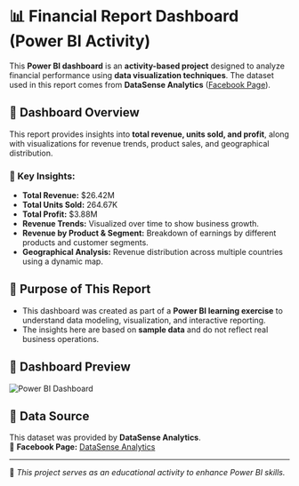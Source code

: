 # 📊 Financial Report Dashboard (Power BI Activity)

This **Power BI dashboard** is an **activity-based project** designed to analyze financial performance using **data visualization techniques**. The dataset used in this report comes from **DataSense Analytics** ([Facebook Page](https://www.facebook.com/datasenseph)).

## 📌 Dashboard Overview
This report provides insights into **total revenue, units sold, and profit**, along with visualizations for revenue trends, product sales, and geographical distribution.

### 🔹 Key Insights:
- **Total Revenue:** $26.42M  
- **Total Units Sold:** 264.67K  
- **Total Profit:** $3.88M  
- **Revenue Trends:** Visualized over time to show business growth.  
- **Revenue by Product & Segment:** Breakdown of earnings by different products and customer segments.  
- **Geographical Analysis:** Revenue distribution across multiple countries using a dynamic map.  

## 📌 Purpose of This Report
- This dashboard was created as part of a **Power BI learning exercise** to understand data modeling, visualization, and interactive reporting.  
- The insights here are based on **sample data** and do not reflect real business operations.

## 📌 Dashboard Preview  
![Power BI Dashboard](preview/Financial_Report.png)  

## 📢 Data Source
This dataset was provided by **DataSense Analytics**.  
📌 **Facebook Page:** [DataSense Analytics](https://www.facebook.com/datasenseph)  

---

🚀 _This project serves as an educational activity to enhance Power BI skills._  

